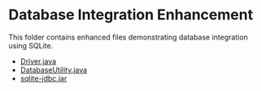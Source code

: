 # Database Integration Enhancement

This folder contains enhanced files demonstrating database integration using SQLite.

- [Driver.java](Driver.java)
- [DatabaseUtility.java](DatabaseUtility.java)
- [sqlite-jdbc.jar](lib/sqlite-jdbc.jar)
